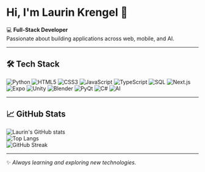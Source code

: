 # Hi, I'm Laurin Krengel 👋

💻 **Full-Stack Developer**  
Passionate about building applications across web, mobile, and AI.  

---

## 🛠️ Tech Stack
![Python](https://img.shields.io/badge/Python-3776AB?style=for-the-badge&logo=python&logoColor=white)
![HTML5](https://img.shields.io/badge/HTML5-E34F26?style=for-the-badge&logo=html5&logoColor=white)
![CSS3](https://img.shields.io/badge/CSS3-1572B6?style=for-the-badge&logo=css3&logoColor=white)
![JavaScript](https://img.shields.io/badge/JavaScript-F7DF1E?style=for-the-badge&logo=javascript&logoColor=black)
![TypeScript](https://img.shields.io/badge/TypeScript-3178C6?style=for-the-badge&logo=typescript&logoColor=white)
![SQL](https://img.shields.io/badge/SQL-336791?style=for-the-badge&logo=postgresql&logoColor=white)
![Next.js](https://img.shields.io/badge/Next.js-000000?style=for-the-badge&logo=nextdotjs&logoColor=white)
![Expo](https://img.shields.io/badge/Expo-000020?style=for-the-badge&logo=expo&logoColor=white)
![Unity](https://img.shields.io/badge/Unity-000000?style=for-the-badge&logo=unity&logoColor=white)
![Blender](https://img.shields.io/badge/Blender-F5792A?style=for-the-badge&logo=blender&logoColor=white)
![PyQt](https://img.shields.io/badge/PyQt-41CD52?style=for-the-badge&logo=qt&logoColor=white)
![C#](https://img.shields.io/badge/C%23-239120?style=for-the-badge&logo=c-sharp&logoColor=white)
![AI](https://img.shields.io/badge/AI-FF6F00?style=for-the-badge&logo=openai&logoColor=white)

---

## 📈 GitHub Stats
![Laurin's GitHub stats](https://github-readme-stats.vercel.app/api?username=dd-krengel&show_icons=true&theme=radical)  
![Top Langs](https://github-readme-stats.vercel.app/api/top-langs/?username=dd-krengel&layout=compact&theme=radical)  
![GitHub Streak](https://github-readme-streak-stats.herokuapp.com/?user=dd-krengel&theme=radical)  

---

✨ _Always learning and exploring new technologies._
